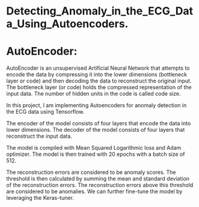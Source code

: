 # Detecting_Anomaly_in_the_ECG_Data_Using_Autoencoders.
# AutoEncoder:

AutoEncoder is an unsupervised Artificial Neural Network that attempts to encode the data by compressing it into the lower dimensions (bottleneck layer or code) and then decoding the data to reconstruct the original input. The bottleneck layer (or code) holds the compressed representation of the input data. The number of hidden units in the code is called code size.

In this project, I am implementing Autoencoders for anomaly detection in the ECG data using Tensorflow.

The encoder of the model consists of four layers that encode the data into lower dimensions. The decoder of the model consists of four layers that reconstruct the input data.

The model is compiled with Mean Squared Logarithmic loss and Adam optimizer. The model is then trained with 20 epochs with a batch size of 512.

The reconstruction errors are considered to be anomaly scores. The threshold is then calculated by summing the mean and standard deviation of the reconstruction errors. The reconstruction errors above this threshold are considered to be anomalies. We can further fine-tune the model by leveraging the Keras-tuner.
